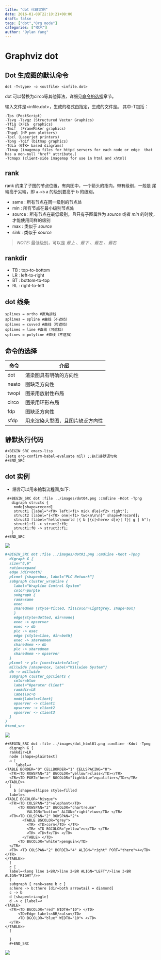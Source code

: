 ```yaml
---
title: "dot 代码实例"
date: 2016-01-08T22:10:21+08:00
draft: false
tags: ["dot","Org mode"]
categories: ["技术"]
author: "Dylan Yang"
---
```


# Graphviz dot

## Dot 生成图的默认命令

`dot -T<type> -o <outfile> <infile.dot>`

dot 可以替换为circo等其他算法，详细见[命令的选择](#命令的选择)章节。

输入文件是<infile.dot>，生成的格式由<type>指定，生成的文件是<outfile>。
其中-T<type>包括：

``` shell
-Tps (PostScript)
-Tsvg -Tsvgz (Structured Vector Graphics)
-Tfig (XFIG  graphics)
-Tmif  (FrameMaker graphics)
-Thpgl (HP pen plotters)
-Tpcl (Laserjet printers)
-Tpng -Tgif (bitmap graphics)
-Tdia (GTK+ based diagrams)
-Timap (imagemap files for httpd servers for each node or edge  that  has a non-null "href" attribute.)
-Tcmapx (client-side imagemap for use in html and xhtml)
```

## rank

rank 约束了子图的节点位置，有向图中，一个箭头的指向，带有级别，一般是
尾端高于尖端，即 `a->b` a 的级别要高于 b 的级别。

- same : 所有节点在同一级别的节点处
- min : 所有节点在最小级别节点处
- source : 所有节点在最低级别，且只有子图属性为 *source* 或者 *min* 的时候，才能使用同样的级别
- max : 类似于 *source*
- sink : 类似于 *source*
 
> *NOTE:* 最低级别，可以是 *最上* 、*最下* 、*最左* 、*最右* 

## rankdir
- TB : top-to-bottom
- LR : left-to-right
- BT : bottom-to-top
- RL : right-to-left

## dot 线条

```
splines = ortho #直角拆线
splines = spline #曲线（不遮挡）
splines = cuvved #曲线（可遮挡）
splines = line #直线（可遮挡）
splines = polyline #直线（不遮挡）
```

## 命令的选择

|命令|介绍|
|---|----|
|dot|渲染图具有明确的方向性|
|neato|图缺乏方向性|
|twopi|图采用放射性布局|
|circo|图采用环形布局|
|fdp|图缺乏方向性|
|sfdp|用来渲染大型图，且图片缺乏方向性|

## 静默执行代码

``` emacs-lisp
#+BEGIN_SRC emacs-lisp
(setq org-confirm-babel-evaluate nil) ;;执行静默语句块
#+END_SRC
```

## dot 实例

- 語言可以用來繪製流程圖,如下:

```
 #+BEGIN_SRC dot :file ../images/dot04.png :cmdline -Kdot -Tpng
   digraph structs {
    node[shape=record]
    struct1 [label="<f0> left|<f1> mid\ dle|<f2> right"];
    struct2 [label="{<f0> one|<f1> two\n\n\n}" shape=Mrecord];
    struct3 [label="hello\nworld |{ b |{c|<here> d|e}| f}| g | h"];
    struct1:f1 -> struct2:f0;
    struct1:f0 -> struct3:f1;
   }
#+END_SRC 
```

![](/images/dot04.png)

``` org
#+BEGIN_SRC dot :file ../images/dot01.png :cmdline -Kdot -Tpng
  digraph G {
  size="8,6"
  ratio=expand
  edge [dir=both]
  plcnet [shape=box, label="PLC Network"]
  subgraph cluster_wrapline {
    label="Wrapline Control System"
    color=purple
    subgraph {
    rank=same
    exec
    sharedmem [style=filled, fillcolor=lightgrey, shape=box]
    }
    edge[style=dotted, dir=none]
    exec -> opserver
    exec -> db
    plc -> exec
    edge [style=line, dir=both]
    exec -> sharedmem
    sharedmem -> db
    plc -> sharedmem
    sharedmem -> opserver
  }
  plcnet -> plc [constraint=false]
  millwide [shape=box, label="Millwide System"]
  db -> millwide
  subgraph cluster_opclients {
    color=blue
    label="Operator Client"
    rankdir=LR
    labelloc=b
    node[label=client]
    opserver -> client1
    opserver -> client2
    opserver -> client3
  }
}
#+end_src 
```

![](/images/dot01.png)

```
#+BEGIN_SRC dot :file ../images/dot_html01.png :cmdline -Kdot -Tpng
  digraph G {
  rankdir=LR
  node [shape=plaintext]
  a [
     label=<
<TABLE BORDER="0" CELLBORDER="1" CELLSPACING="0">
  <TR><TD ROWSPAN="3" BGCOLOR="yellow">class</TD></TR>
  <TR><TD PORT="here" BGCOLOR="lightblue">qualifier</TD></TR>
</TABLE>>
  ]
    b [shape=ellipse style=filled
  label=<
<TABLE BGCOLOR="bisque">
  <TR><TD COLSPAN="3">elephant</TD> 
      <TD ROWSPAN="2" BGCOLOR="chartreuse" 
          VALIGN="bottom" ALIGN="right">two</TD> </TR>
  <TR><TD COLSPAN="2" ROWSPAN="2">
        <TABLE BGCOLOR="grey">
          <TR> <TD>corn</TD> </TR> 
          <TR> <TD BGCOLOR="yellow">c</TD> </TR> 
          <TR> <TD>f</TD> </TR> 
        </TABLE> </TD>
      <TD BGCOLOR="white">penguin</TD> 
  </TR> 
  <TR> <TD COLSPAN="2" BORDER="4" ALIGN="right" PORT="there">4</TD> </TR>
</TABLE>>
  ]
  c [ 
  label=<long line 1<BR/>line 2<BR ALIGN="LEFT"/>line 3<BR ALIGN="RIGHT"/>>
  ]
  subgraph { rank=same b c }
  a:here -> b:there [dir=both arrowtail = diamond]
  c -> b
  d [shape=triangle]
  d -> c [label=<
<TABLE>
  <TR><TD BGCOLOR="red" WIDTH="10"> </TD>
      <TD>Edge labels<BR/>also</TD>
      <TD BGCOLOR="blue" WIDTH="10"> </TD>
  </TR>
</TABLE>>
  ]
  
  }
  #+END_SRC 
```

![](/images/dot_html01.png)
